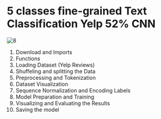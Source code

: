 # **5 classes fine-grained Text Classification Yelp 52% CNN**

![8](https://github.com/user-attachments/assets/9668f8b4-363d-4eee-9471-a070c2c96a1d)

1. Download and Imports
2. Functions
3. Loading Dataset (Yelp Reviews)
4. Shuffeling and splitting the Data
5. Preprocessing and Tokenization
6. Dataset Visualization
7. Sequence Normalization and Encoding Labels
8. Model Preparation and Training
9. Visualizing and Evaluating the Results
10. Saving the model
